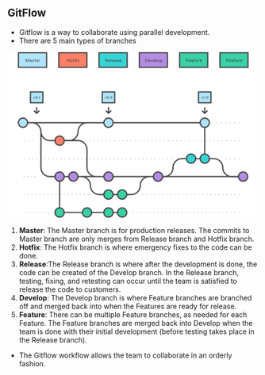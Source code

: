## GitFlow

* Gitflow is a way to collaborate using parallel development. 
* There are 5 main types of branches

![branches](/images/branches.png)

1. **Master**: The Master branch is for production releases. The commits to Master branch are only merges from Release branch and Hotfix branch.
1. **Hotfix**: The Hotfix branch is where emergency fixes to the code can be done.
1. **Release**:The Release branch is where after the development is done, the code can be created of the Develop branch. In the Release branch, testing, fixing, and retesting can occur until the team is satisfied to release the code to customers. 
1. **Develop**: The Develop branch is where Feature branches are branched off and merged back into when the Features are ready for release. 
1. **Feature**: There can be multiple Feature branches, as needed for each Feature. The Feature branches are merged back into Develop when the team is done with their initial development (before testing takes place in the Release branch).

* The Gitflow workflow allows the team to collaborate in an orderly fashion.
